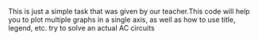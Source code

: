 This is just a simple task that was given by our teacher.This code will help you to plot multiple graphs in a single axis, as well as how to use title, legend, etc. try to solve an actual AC circuits 
